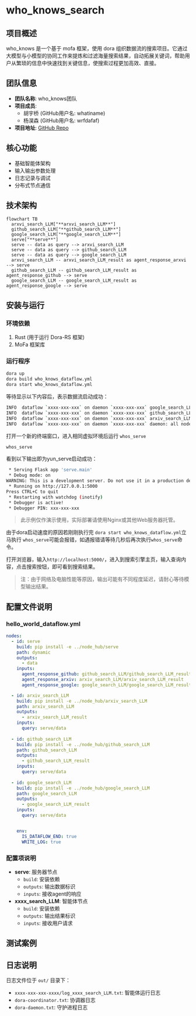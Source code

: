 # **who_knows_search**


## **项目概述**
who_knows 是一个基于 mofa 框架，使用 dora 组织数据流的搜索项目。它通过大模型与小模型的协同工作来提炼和过滤海量搜索结果，自动拓展关键词，帮助用户从繁琐的信息中快速找到关键信息，使搜索过程更加高效、直接。

## **团队信息**
- **团队名称**: who_knows团队
- **项目成员**:
  - 胡宇桥 (GitHub用户名: whatiname)
  - 杨淏森 (GitHub用户名: wrfdafaf)
- **项目地址**: [GitHub Repo](https://github.com/whatiname888/who_knows.git)

## **核心功能**
- 基础智能体架构
- 输入输出参数处理
- 日志记录与调试
- 分布式节点通信

## **技术架构**
```mermaid
flowchart TB
  arxvi_search_LLM["**arxvi_search_LLM**"]
  github_search_LLM["**github_search_LLM**"]
  google_search_LLM["**google_search_LLM**"]
  serve["**serve**"]
  serve -- data as query --> arxvi_search_LLM
  serve -- data as query --> github_search_LLM
  serve -- data as query --> google_search_LLM
  arxvi_search_LLM -- arxvi_search_LLM_result as agent_response_arxvi --> serve
  github_search_LLM -- github_search_LLM_result as agent_response_github --> serve
  google_search_LLM -- google_search_LLM_result as agent_response_google --> serve
```

## **安装与运行**

### **环境依赖**
1. Rust (用于运行 Dora-RS 框架)
2. MoFa 框架库



### **运行程序**
```bash
dora up
dora build who_knows_dataflow.yml
dora start who_knows_dataflow.yml
```

等待显示以下内容后，表示数据流启动成功：
```bash
INFO  dataflow `xxxx-xxx-xxx` on daemon `xxxx-xxx-xxx` google_search_LLM daemon: node is ready
INFO  dataflow `xxxx-xxx-xxx` on daemon `xxxx-xxx-xxx` github_search_LLM daemon: node is ready
INFO  dataflow `xxxx-xxx-xxx` on daemon `xxxx-xxx-xxx` arxiv_search_LLM daemon: node is ready
INFO  dataflow `xxxx-xxx-xxx` on daemon `xxxx-xxx-xxx` daemon: all nodes are ready, starting dataflow
```
打开一个新的终端窗口，进入相同虚拟环境后运行 `whos_serve`

```bash
whos_serve
```

看到以下输出即为yun_serve启动成功：
```bash
 * Serving Flask app 'serve.main'
 * Debug mode: on
WARNING: This is a development server. Do not use it in a production deployment. Use a production WSGI server instead.
 * Running on http://127.0.0.1:5000
Press CTRL+C to quit
 * Restarting with watchdog (inotify)
 * Debugger is active!
 * Debugger PIN: xxx-xxx-xxx
```

>此示例仅作演示使用，实际部署请使用Nginx或其他Web服务器托管。


由于dora启动速度的原因若刚刚执行完 `dora start who_knows_dataflow.yml`立马执行 `whos_serve`可能会报错，如遇报错请等待几秒后再次执行`whos_serve`命令。

打开浏览器，输入`http://localhost:5000/`，进入到搜索引擎主页，输入查询内容，点击搜索按钮，即可看到搜索结果。


> 注：由于网络及电脑性能等原因，输出可能有不同程度延迟，请耐心等待模型输出结果。


## **配置文件说明**

### **hello_world_dataflow.yml**
```yaml
nodes:
  - id: serve
    build: pip install -e ../node_hub/serve
    path: dynamic
    outputs:
      - data
    inputs:
      agent_response_github: github_search_LLM/github_search_LLM_result
      agent_response_arxiv: arxiv_search_LLM/arxiv_search_LLM_result
      agent_response_google: google_search_LLM/google_search_LLM_result

  - id: arxiv_search_LLM
    build: pip install -e ../node_hub/arxiv_search_LLM
    path: arxiv_search_LLM
    outputs:
      - arxiv_search_LLM_result
    inputs:
      query: serve/data
    
  - id: github_search_LLM
    build: pip install -e ../node_hub/github_search_LLM
    path: github_search_LLM
    outputs:
      - github_search_LLM_result
    inputs:
      query: serve/data
  
  - id: google_search_LLM
    build: pip install -e ../node_hub/google_search_LLM
    path: google_search_LLM
    outputs:
      - google_search_LLM_result
    inputs:
      query: serve/data


    env:
      IS_DATAFLOW_END: true
      WRITE_LOG: true
```

### **配置项说明**
- **serve**: 服务器节点
  - `build`: 安装依赖
  - `outputs`: 输出数据标识
  - `inputs`: 接收agent的响应
- **xxxx_search_LLM**: 智能体节点
  - `build`: 安装依赖
  - `outputs`: 输出结果标识
  - `inputs`: 接收用户请求

## **测试案例**

## **日志说明**
日志文件位于 `out/` 目录下：
- `xxxx-xxx-xxx-xxxx/log_xxxx_search_LLM.txt`: 智能体运行日志
- `dora-coordinator.txt`: 协调器日志
- `dora-daemon.txt`: 守护进程日志


